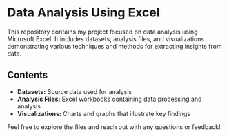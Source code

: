 # Data Analysis Using Excel

This repository contains my project focused on data analysis using Microsoft Excel. It includes datasets, analysis files, and visualizations demonstrating various techniques and methods for extracting insights from data.

## Contents
- **Datasets:** Source data used for analysis
- **Analysis Files:** Excel workbooks containing data processing and analysis
- **Visualizations:** Charts and graphs that illustrate key findings

Feel free to explore the files and reach out with any questions or feedback!
